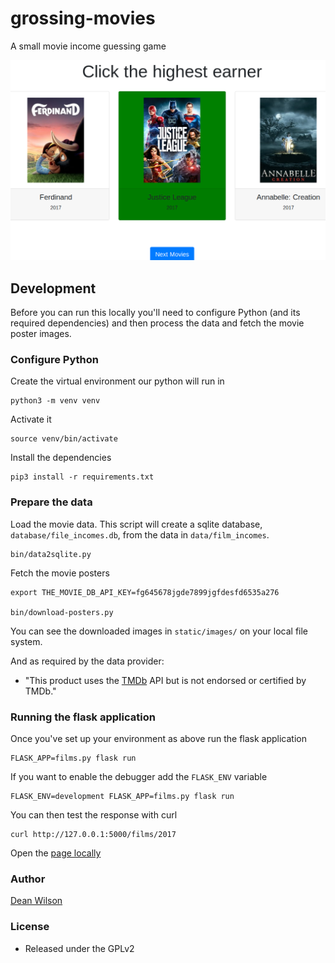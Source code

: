 # grossing-movies

A small movie income guessing game

![Screenshot of the game](/highest-earner.png "Screenshot of the game")

## Development

Before you can run this locally you'll need to configure Python (and its
required dependencies) and then process the data and fetch the movie poster
images.

### Configure Python

Create the virtual environment our python will run in

    python3 -m venv venv

Activate it

    source venv/bin/activate

Install the dependencies

    pip3 install -r requirements.txt

### Prepare the data

Load the movie data. This script will create a sqlite database,
`database/file_incomes.db`, from the data in `data/film_incomes`.

    bin/data2sqlite.py

Fetch the movie posters

    export THE_MOVIE_DB_API_KEY=fg645678jgde7899jgfdesfd6535a276

    bin/download-posters.py

You can see the downloaded images in `static/images/` on your local file system.

And as required by the data provider:

 * "This product uses the [TMDb](https://www.themoviedb.org/) API but is not endorsed or certified by TMDb."

### Running the flask application

Once you've set up your environment as above run the flask application

    FLASK_APP=films.py flask run

If you want to enable the debugger add the `FLASK_ENV` variable

    FLASK_ENV=development FLASK_APP=films.py flask run

You can then test the response with curl

    curl http://127.0.0.1:5000/films/2017

Open the [page locally](http://127.0.0.1:5000)

### Author

  [Dean Wilson](https://www.unixdaemon.net)

### License

 * Released under the GPLv2
